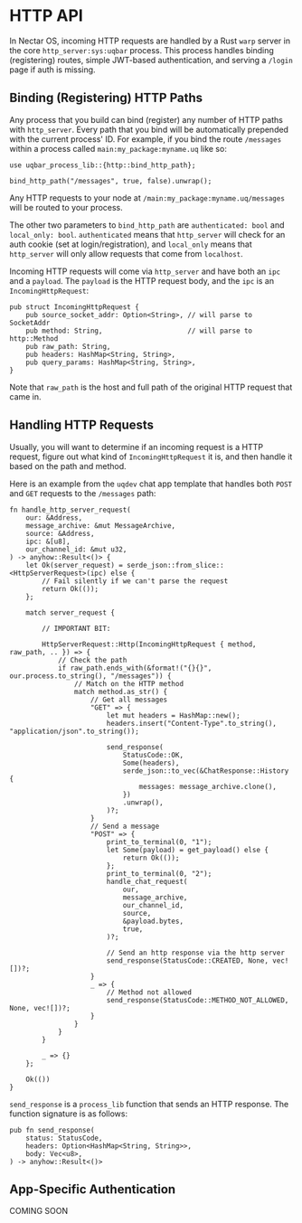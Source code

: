 # HTTP API

In Nectar OS, incoming HTTP requests are handled by a Rust `warp` server in the core `http_server:sys:uqbar` process. This process handles binding (registering) routes, simple JWT-based authentication, and serving a `/login` page if auth is missing.

## Binding (Registering) HTTP Paths

Any process that you build can bind (register) any number of HTTP paths with `http_server`. Every path that you bind will be automatically prepended with the current process' ID. For example, if you bind the route `/messages` within a process called `main:my_package:myname.uq` like so:

```
use uqbar_process_lib::{http::bind_http_path};

bind_http_path("/messages", true, false).unwrap();
```

Any HTTP requests to your node at `/main:my_package:myname.uq/messages` will be routed to your process.

The other two parameters to `bind_http_path` are `authenticated: bool` and `local_only: bool`. `authenticated` means that `http_server` will check for an auth cookie (set at login/registration), and `local_only` means that `http_server` will only allow requests that come from `localhost`.

Incoming HTTP requests will come via `http_server` and have both an `ipc` and a `payload`. The `payload` is the HTTP request body, and the `ipc` is an `IncomingHttpRequest`:

```
pub struct IncomingHttpRequest {
    pub source_socket_addr: Option<String>, // will parse to SocketAddr
    pub method: String,                     // will parse to http::Method
    pub raw_path: String,
    pub headers: HashMap<String, String>,
    pub query_params: HashMap<String, String>,
}
```

Note that `raw_path` is the host and full path of the original HTTP request that came in.

## Handling HTTP Requests

Usually, you will want to determine if an incoming request is a HTTP request, figure out what kind of `IncomingHttpRequest` it is, and then handle it based on the path and method.

Here is an example from the `uqdev` chat app template that handles both `POST` and `GET` requests to the `/messages` path:

```
fn handle_http_server_request(
    our: &Address,
    message_archive: &mut MessageArchive,
    source: &Address,
    ipc: &[u8],
    our_channel_id: &mut u32,
) -> anyhow::Result<()> {
    let Ok(server_request) = serde_json::from_slice::<HttpServerRequest>(ipc) else {
        // Fail silently if we can't parse the request
        return Ok(());
    };

    match server_request {

        // IMPORTANT BIT:

        HttpServerRequest::Http(IncomingHttpRequest { method, raw_path, .. }) => {
            // Check the path
            if raw_path.ends_with(&format!("{}{}", our.process.to_string(), "/messages")) {
                // Match on the HTTP method
                match method.as_str() {
                    // Get all messages
                    "GET" => {
                        let mut headers = HashMap::new();
                        headers.insert("Content-Type".to_string(), "application/json".to_string());

                        send_response(
                            StatusCode::OK,
                            Some(headers),
                            serde_json::to_vec(&ChatResponse::History {
                                messages: message_archive.clone(),
                            })
                            .unwrap(),
                        )?;
                    }
                    // Send a message
                    "POST" => {
                        print_to_terminal(0, "1");
                        let Some(payload) = get_payload() else {
                            return Ok(());
                        };
                        print_to_terminal(0, "2");
                        handle_chat_request(
                            our,
                            message_archive,
                            our_channel_id,
                            source,
                            &payload.bytes,
                            true,
                        )?;

                        // Send an http response via the http server
                        send_response(StatusCode::CREATED, None, vec![])?;
                    }
                    _ => {
                        // Method not allowed
                        send_response(StatusCode::METHOD_NOT_ALLOWED, None, vec![])?;
                    }
                }
            }
        }

        _ => {}
    };

    Ok(())
}
```

`send_response` is a `process_lib` function that sends an HTTP response. The function signature is as follows:

```
pub fn send_response(
    status: StatusCode,
    headers: Option<HashMap<String, String>>,
    body: Vec<u8>,
) -> anyhow::Result<()>
```

## App-Specific Authentication

COMING SOON
